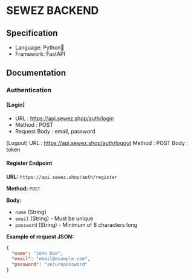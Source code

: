 # SEWEZ BACKEND

## Specification

- Language: Python🐍
- Framework: FastAPI

## Documentation

### Authentication

#### [Login]

- URL : https://api.sewez.shop/auth/login
- Method : POST
- Request Body : email, password

[Logout]
URL : https://api.sewez.shop/auth/logout
Method : POST
Body : token

#### Register Endpoint

**URL:** `https://api.sewez.shop/auth/register`

**Method:** `POST`

**Body:**

- `name` (String)
- `email` (String) - Must be unique
- `password` (String) - Minimum of 8 characters long

**Example of request JSON:**

```json
{
  "name": "John Doe",
  "email": "email@example.com",
  "password": "securepassword"
}
```
